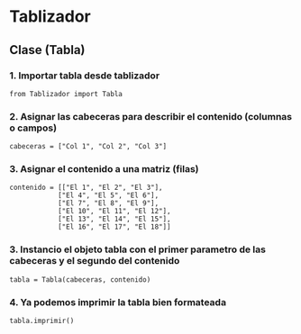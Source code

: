 # Tablizador

## Clase (Tabla)
  ### 1. Importar tabla desde tablizador
    from Tablizador import Tabla

  ### 2. Asignar las cabeceras para describir el contenido (columnas o campos)
    
    cabeceras = ["Col 1", "Col 2", "Col 3"]

  ### 3. Asignar el contenido a una matriz (filas)
    
    contenido = [["El 1", "El 2", "El 3"],
                ["El 4", "El 5", "El 6"],
                ["El 7", "El 8", "El 9"],
                ["El 10", "El 11", "El 12"],
                ["El 13", "El 14", "El 15"],
                ["El 16", "El 17", "El 18"]]
                
  ### 3. Instancio el objeto tabla con el primer parametro de las cabeceras y el segundo del contenido

    tabla = Tabla(cabeceras, contenido)
    
  ### 4. Ya podemos imprimir la tabla bien formateada
  
    tabla.imprimir()
